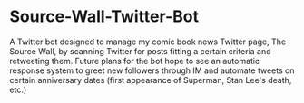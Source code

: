 # Source-Wall-Twitter-Bot
A Twitter bot designed to manage my comic book news Twitter page, The Source Wall, by scanning Twitter for posts fitting a certain criteria and retweeting them. Future plans for the bot hope to see an automatic response system to greet new followers through IM and automate tweets on certain anniversary dates (first appearance of Superman, Stan Lee's death, etc.)
